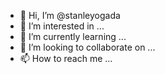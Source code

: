- 👋 Hi, I’m @stanleyogada
- 👀 I’m interested in ...
- 🌱 I’m currently learning ...
- 💞️ I’m looking to collaborate on ...
- 📫 How to reach me ...

<!---
stanleyogada/stanleyogada is a ✨ special ✨ repository because its `README.md` (this file) appears on your GitHub profile.
You can click the Preview link to take a look at your changes.
--->
